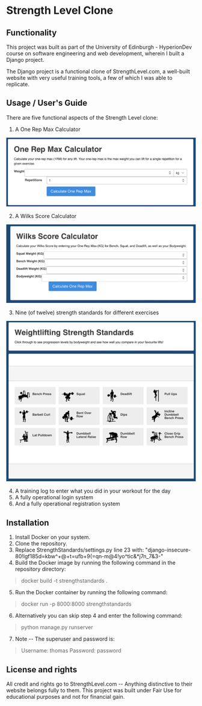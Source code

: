 # Strength Level Clone 

## Functionality
This project was built as part of the University of Edinburgh - HyperionDev course
on software engineering and web development, wherein I built a Django project.

The Django project is a functional clone of StrengthLevel.com, a well-built website with very useful training tools, a few of which I was able to replicate.

## Usage / User's Guide

There are five functional aspects of the Strength Level clone:
1. A One Rep Max Calculator

![ORM Calculator](ORM_Calculator.png)

2. A Wilks Score Calculator

![Wilks Score Calculator](Wilks_Score_Calculator.png)

3. Nine (of twelve) strength standards for different exercises

![Strength Standards](Strength_Standards.png)

4. A training log to enter what you did in your workout for the day
5. A fully operational login system
6. And a fully operational registration system




## Installation

1. Install Docker on your system.
2. Clone the repository.
3. Replace StrengthStandards/settings.py line 23 with: "django-insecure-80!lgf185d=kbw^+@+t=ufb+9(=qn-m@4!yo^tic&*j7n_7&3-"
4. Build the Docker image by running the following command in the repository directory:

> docker build -t strengthstandards .

5. Run the Docker container by running the following command:

> docker run -p 8000:8000 strengthstandards

6. Alternatively you can skip step 4 and enter the following command:

> python manage.py runserver

7. Note -- The superuser and password is:

> Username: thomas
> Password: password



## License and rights

All credit and rights go to StrengthLevel.com --
Anything distinctive to their website belongs fully to them. This project was built under Fair Use for educational purposes and not for financial gain.
